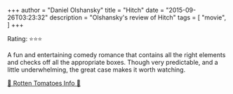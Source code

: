 +++
author = "Daniel Olshansky"
title = "Hitch"
date = "2015-09-26T03:23:32"
description = "Olshansky's review of Hitch"
tags = [
    "movie",
]
+++

Rating: ⭐⭐⭐

A fun and entertaining comedy romance that contains all the right elements and checks off all the appropriate boxes. Though very predictable, and a little underwhelming, the great case makes it worth watching.

[🍅 Rotten Tomatoes Info 🍅](https://www.rottentomatoes.com//m/hitch)